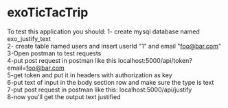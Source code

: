 # exoTicTacTrip
To test this application you should:
1- create mysql database named exo_justify_text <br />
2- create table named users and insert userId "1" and email "foo@bar.com" <br />
3-Open postman to test requests <br />
4-put post request in postman like this localhost:5000/api/token?email=foo@bar.com <br />
5-get token and put it in headers with authorization as key <br />
6-put text of input in the body section row and make sure the type is text <br />
7-put post request in postman like this:  localhost:5000/api/justify <br />
8-now you'll get the output text justified <br />
